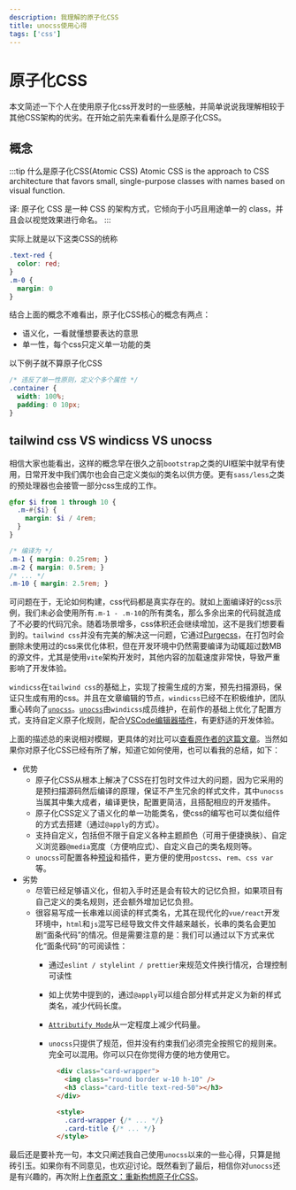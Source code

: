 ```yaml
---
description: 我理解的原子化CSS
title: unocss使用心得
tags: ['css']
---
```

# 原子化CSS

本文简述一下个人在使用原子化css开发时的一些感触，并简单说说我理解相较于其他CSS架构的优劣。在开始之前先来看看什么是原子化CSS。

## 概念

:::tip 什么是原子化CSS(Atomic CSS)
Atomic CSS is the approach to CSS architecture that favors small, single-purpose classes with names based on visual function.

译: 原子化 CSS 是一种 CSS 的架构方式，它倾向于小巧且用途单一的 class，并且会以视觉效果进行命名。
:::

实际上就是以下这类CSS的统称

```css
.text-red {
  color: red;
}
.m-0 {
  margin: 0
}
```

结合上面的概念不难看出，原子化CSS核心的概念有两点：

* 语义化，一看就懂想要表达的意思
* 单一性，每个css只定义单一功能的类

以下例子就不算原子化CSS

```css
/* 违反了单一性原则，定义个多个属性 */
.container {
  width: 100%;
  padding: 0 10px;
}
```

## tailwind css VS windicss VS unocss

相信大家也能看出，这样的概念早在很久之前`bootstrap`之类的UI框架中就早有使用，日常开发中我们偶尔也会自己定义类似的类名以供方便。更有`sass/less`之类的预处理器也会接管一部分css生成的工作。

```scss
@for $i from 1 through 10 {
  .m-#{$i} {
    margin: $i / 4rem;
  }
}

/* 编译为 */
.m-1 { margin: 0.25rem; }
.m-2 { margin: 0.5rem; }
/* ... */
.m-10 { margin: 2.5rem; }
```

可问题在于，无论如何构建，css代码都是真实存在的。就如上面编译好的css示例，我们未必会使用所有`.m-1 - .m-10`的所有类名，那么多余出来的代码就造成了不必要的代码冗余。随着场景增多，css体积还会继续增加，这不是我们想要看到的。`tailwind css`并没有完美的解决这一问题，它通过[Purgecss](https://purgecss.com/introduction.html)，在打包时会删除未使用过的css来优化体积，但在开发环境中仍然需要编译为动辄超过数MB的源文件，尤其是使用`vite`架构开发时，其他内容的加载速度非常快，导致严重影响了开发体验。

`windicss`在`tailwind css`的基础上，实现了按需生成的方案，预先扫描源码，保证只生成有用的css。并且在文章编辑的节点，`windicss`已经不在积极维护，团队重心转向了[`unocss`](https://windicss.org/posts/sunsetting.html)。[`unocss`](https://unocss.dev/guide/)由`windicss`成员维护，在前作的基础上优化了配置方式，支持自定义原子化规则，配合[VSCode编辑器插件](https://unocss.dev/integrations/vscode)，有更舒适的开发体验。

上面的描述总的来说相对模糊，更具体的对比可以[查看原作者的这篇文章](https://antfu.me/posts/reimagine-atomic-css-zh#%E4%BB%80%E4%B9%88%E6%98%AF%E5%8E%9F%E5%AD%90%E5%8C%96-css)。当然如果你对原子化CSS已经有所了解，知道它如何使用，也可以看我的总结，如下：

* 优势
  * 原子化CSS从根本上解决了CSS在打包时文件过大的问题，因为它采用的是预扫描源码然后编译的原理，保证不产生冗余的样式文件，其中`unocss`当属其中集大成者，编译更快，配置更简洁，且搭配相应的开发插件。
  * 原子化CSS定义了语义化的单一功能类名，使css的编写也可以类似组件的方式去搭建（通过`@apply`的方式）。
  * 支持自定义，包括但不限于自定义各种主题颜色（可用于便捷换肤）、自定义浏览器`@media`宽度（方便响应式）、自定义自己的类名规则等。
  * `unocss`可配置各种[预设](https://unocss.dev/presets/)和插件，更方便的使用`postcss`、`rem`、`css var`等。
* 劣势
  * 尽管已经足够语义化，但初入手时还是会有较大的记忆负担，如果项目有自己定义的类名规则，还会额外增加记忆负担。
  * 很容易写成一长串难以阅读的样式类名，尤其在现代化的`vue/react`开发环境中，`html`和`js`混写已经导致文件文件越来越长，长串的类名会更加剧“面条代码”的情况。但是需要注意的是：<HighlightText msg="长串的类名并不是增加文件的体积。html文件体积增加但随之变化的是css文件大小的锐减。严格意义上，受影响的只有html文件的阅读性。" />我们可以通过以下方式来优化“面条代码”的可阅读性：
    * 通过`eslint / stylelint / prettier`来规范文件换行情况，合理控制可读性
    * 如上优势中提到的，通过`@apply`可以组合部分样式并定义为新的样式类名，减少代码长度。
    * [`Attributify Mode`](https://unocss.dev/presets/attributify#attributify-mode)从一定程度上减少代码量。
    * `unocss`只提供了规范，但并没有约束我们必须完全按照它的规则来。完全可以混用。你可以只在你觉得方便的地方使用它。

      ```html
        <div class="card-wrapper">
          <img class="round border w-10 h-10" />
          <h3 class="card-title text-red-50"></h3>
        </div>

        <style>
          .card-wrapper {/* ... */}
          .card-title {/* ... */}
        </style>
      ```

最后还是要补充一句，本文只阐述我自己使用`unocss`以来的一些心得，只算是抛砖引玉。如果你有不同意见，也欢迎讨论。既然看到了最后，相信你对`unocss`还是有兴趣的，再次附上[作者原文：重新构想原子化CSS](https://antfu.me/posts/reimagine-atomic-css-zh#%E4%BB%80%E4%B9%88%E6%98%AF%E5%8E%9F%E5%AD%90%E5%8C%96-css)。
